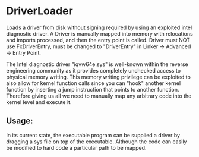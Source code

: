 # DriverLoader
 Loads a driver from disk without signing required by using an exploited intel diagnostic driver. A Driver is manually mapped into memory with relocations and imports processed, and then the entry point is called. Driver must NOT use FxDriverEntry, must be changed to "DriverEntry" in Linker -> Advanced -> Entry Point. 

The Intel diagnostic driver "iqvw64e.sys" is well-known within the reverse engineering community as it provides completely unchecked access to physical memory writing. This memory writing privilege can be exploited to also allow for kernel function calls since you can "hook" another kernel function by inserting a jump instruction that points to another function. Therefore giving us all we need to manually map any arbitrary code into the kernel level and execute it. 

## Usage:
In its current state, the executable program can be supplied a driver by dragging a sys file on top of the executable. Although the code can easily be modified to hard code a particular path to be mapped. 